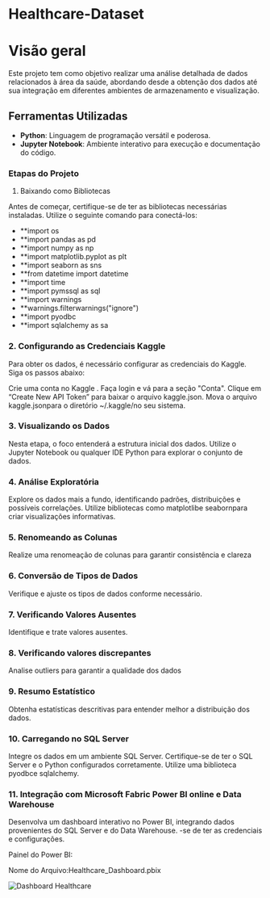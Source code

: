 # Healthcare-Dataset



# Visão geral

Este projeto tem como objetivo realizar uma análise detalhada de dados relacionados à área da saúde, abordando desde a obtenção dos dados até sua integração em diferentes ambientes de armazenamento e visualização.


## Ferramentas Utilizadas
- **Python**: Linguagem de programação versátil e poderosa.
- **Jupyter Notebook**: Ambiente interativo para execução e documentação do código.


### Etapas do Projeto
1. Baixando como Bibliotecas

Antes de começar, certifique-se de ter as bibliotecas necessárias instaladas. Utilize o seguinte comando para conectá-los:


- **import os
- **import pandas as pd
- **import numpy as np
- **import matplotlib.pyplot as plt
- **import seaborn as sns
- **from datetime import datetime
- **import time
- **import pymssql as sql
- **import warnings
- **warnings.filterwarnings("ignore")
- **import pyodbc
- **import sqlalchemy as sa 

### 2. Configurando as  Credenciais Kaggle

Para obter os dados, é necessário configurar as credenciais do Kaggle. Siga os passos abaixo:

Crie uma conta no Kaggle .
Faça login e vá para a seção "Conta".
Clique em “Create New API Token” para baixar o arquivo kaggle.json.
Mova o arquivo kaggle.jsonpara o diretório ~/.kaggle/no seu sistema.

### 3. Visualizando os Dados

Nesta etapa, o foco entenderá a estrutura inicial dos dados. Utilize o Jupyter Notebook ou qualquer IDE Python para explorar o conjunto de dados.

### 4. Análise Exploratória

Explore os dados mais a fundo, identificando padrões, distribuições e possíveis correlações. Utilize bibliotecas como matplotlibe seabornpara criar visualizações informativas.

### 5. Renomeando as Colunas

Realize uma renomeação de colunas para garantir consistência e clareza

### 6. Conversão de Tipos de Dados

Verifique e ajuste os tipos de dados conforme necessário.

### 7. Verificando Valores Ausentes

Identifique e trate valores ausentes.

### 8. Verificando valores discrepantes

Analise outliers para garantir a qualidade dos dados

### 9. Resumo Estatístico

Obtenha estatísticas descritivas para entender melhor a distribuição dos dados.

### 10. Carregando no SQL Server

Integre os dados em um ambiente SQL Server. Certifique-se de ter o SQL Server e o Python configurados corretamente. Utilize uma biblioteca pyodbce sqlalchemy.



### 11. Integração com Microsoft Fabric Power BI online e Data Warehouse

Desenvolva um dashboard interativo no Power BI, integrando dados provenientes do SQL Server e do Data Warehouse. -se de ter as credenciais e configurações.

Painel do Power BI:

Nome do Arquivo:Healthcare_Dashboard.pbix


![Dashboard Healthcare](https://private-user-images.githubusercontent.com/67076322/288103096-8308b657-f60e-43ca-b0b8-8070f8345688.jpeg?jwt=eyJhbGciOiJIUzI1NiIsInR5cCI6IkpXVCJ9.eyJpc3MiOiJnaXRodWIuY29tIiwiYXVkIjoicmF3LmdpdGh1YnVzZXJjb250ZW50LmNvbSIsImtleSI6ImtleTEiLCJleHAiOjE3MDE3OTE0NzYsIm5iZiI6MTcwMTc5MTE3NiwicGF0aCI6Ii82NzA3NjMyMi8yODgxMDMwOTYtODMwOGI2NTctZjYwZS00M2NhLWIwYjgtODA3MGY4MzQ1Njg4LmpwZWc_WC1BbXotQWxnb3JpdGhtPUFXUzQtSE1BQy1TSEEyNTYmWC1BbXotQ3JlZGVudGlhbD1BS0lBSVdOSllBWDRDU1ZFSDUzQSUyRjIwMjMxMjA1JTJGdXMtZWFzdC0xJTJGczMlMkZhd3M0X3JlcXVlc3QmWC1BbXotRGF0ZT0yMDIzMTIwNVQxNTQ2MTZaJlgtQW16LUV4cGlyZXM9MzAwJlgtQW16LVNpZ25hdHVyZT0wZDkyMmFmYzI0NTBmZTI2YmU1Yjc5OWNjZDUzNTlmMWM2YjUwMmExNGU1OWUwM2YzMTYzYWZlYTg4ZmYxZGYyJlgtQW16LVNpZ25lZEhlYWRlcnM9aG9zdCZhY3Rvcl9pZD0wJmtleV9pZD0wJnJlcG9faWQ9MCJ9.ho-LQrKtnW6rBkomuzRU3l-lFUYi-CULLNqUYzSFIDo)








